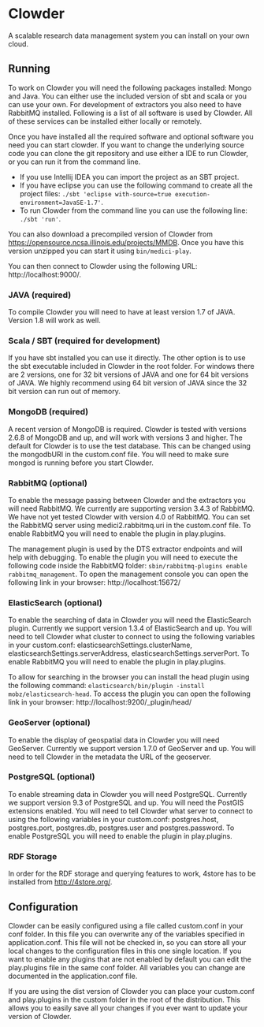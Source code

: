 # Clowder

A scalable research data management system you can install on your own cloud.

## Running

To work on Clowder you will need the following packages installed: Mongo and Java. You can either use the included
version of sbt and scala or you can use your own. For development of extractors you also need to have RabbitMQ
installed. Following is a list of all software is used by Clowder. All of these services can be installed either
locally or remotely.

Once you have installed all the required software and optional software you need you can start clowder. If you want
to change the underlying source code you can clone the git repository and use either a IDE to run Clowder, or you can
run it from the command line.

- If you use Intellij IDEA you can import the project as an SBT project.
- If you have eclipse  you can use the following command to create all the project files:
  `./sbt 'eclipse with-source=true execution-environment=JavaSE-1.7'`.
- To run Clowder from the command line you can use the following line: `./sbt 'run'`.
 
You can also download a precompiled version of Clowder from https://opensource.ncsa.illinois.edu/projects/MMDB. Once
you have this version unzipped you can start it using `bin/medici-play`.

You can then connect to Clowder using the following URL: http://localhost:9000/.
  
### JAVA (required)

To compile Clowder you will need to have at least version 1.7 of JAVA. Version 1.8 will work as well.

### Scala / SBT (required for development)

If you have sbt installed you can use it directly. The other option is to use the sbt executable included in Clowder
in the root folder. For windows there are 2 versions, one for 32 bit versions of JAVA and one for 64 bit versions of
JAVA. We highly recommend using 64 bit version of JAVA since the 32 bit version can run out of memory.

### MongoDB (required)

A recent version of MongoDB is required. Clowder is tested with versions 2.6.8 of MongoDB and up, and will work with
versions 3 and higher. The default for Clowder is to use the test database. This can be changed using the mongodbURI
in the custom.conf file. You will need to make sure mongod is running before you start Clowder.

### RabbitMQ (optional)

To enable the message passing between Clowder and the extractors you will need RabbitMQ. We currently are supporting
version 3.4.3 of RabbitMQ. We have not yet tested Clowder with version 4.0 of RabbitMQ. You can set the RabbitMQ
server using medici2.rabbitmq.uri in the custom.conf file. To enable RabbitMQ you will need to enable the plugin in
play.plugins.

The management plugin is used by the DTS extractor endpoints and will help with debugging. To enable the plugin you
will need to execute the following code inside the RabbitMQ folder: `sbin/rabbitmq-plugins enable rabbitmq_management`.
To open the management console you can open the following link in your browser: http://localhost:15672/

### ElasticSearch (optional)

To enable the searching of data in Clowder you will need the ElasticSearch plugin. Currently we support version 1.3.4
of ElasticSearch and up. You will need to tell Clowder what cluster to connect to using the following variables in
your custom.conf: elasticsearchSettings.clusterName, elasticsearchSettings.serverAddress,
elasticsearchSettings.serverPort. To enable RabbitMQ you will need to enable the plugin in play.plugins.

To allow for searching in the browser you can install the head plugin using the following command:
`elasticsearch/bin/plugin -install mobz/elasticsearch-head`. To access the plugin you can open the following link in
your browser: http://localhost:9200/_plugin/head/

### GeoServer (optional)

To enable the display of geospatial data in Clowder you will need GeoServer. Currently we support version 1.7.0
of GeoServer and up. You will need to tell Clowder in the metadata the URL of the geoserver.

### PostgreSQL (optional)

To enable streaming data in Clowder you will need PostgreSQL. Currently we support version 9.3 of PostgreSQL and up.
You will need the PostGIS extensions enabled. You will need to tell Clowder what server to connect to using the
following variables in your custom.conf: postgres.host, postgres.port, postgres.db, postgres.user and postgres.password.
To enable PostgreSQL you will need to enable the plugin in play.plugins.

### RDF Storage

In order for the RDF storage and querying features to work, 4store has to be installed from http://4store.org/.

## Configuration

Clowder can be easily configured using a file called custom.conf in your conf folder. In this file you can overwrite
any of the variables specified in application.conf. This file will not be checked in, so you can store all your local
changes to the configuration files in this one single location. If you want to enable any plugins that are not
enabled by default you can edit the play.plugins file in the same conf folder. All variables you can change are
documented in the application.conf file.

If you are using the dist version of Clowder you can place your custom.conf and play.plugins in the custom folder in
the root of the distribution. This allows you to easily save all your changes if you ever want to update your version
of Clowder.
